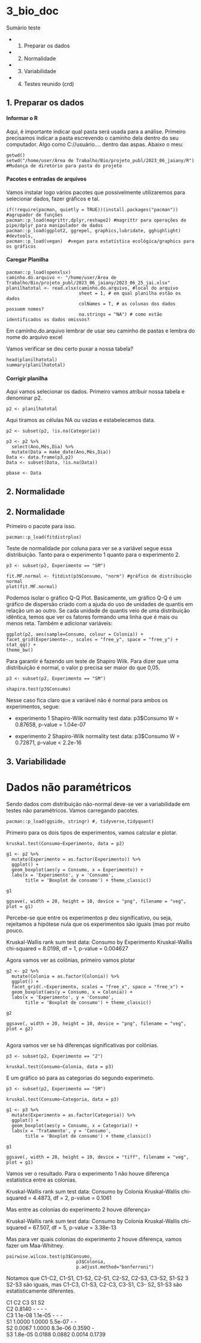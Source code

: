 # 3_bio_doc
Sumário teste
- 1. Preparar os dados
- 2. Normalidade
- 3. Variabilidade
- 4. Testes reunido (crd)

## 1. Preparar os dados
#### Informar o R
Aqui, é importante indicar qual pasta será usada para a análise. 
Primeiro precisamos indicar a pasta escrevendo o caminho dela dentro do seu computador. 
Algo como C://usuário.... dentro das aspas. 
Abaixo o meu:
  
```
getwd()
setwd("/home/user/Área de Trabalho/Bio/projeto_publ/2023_06_jaiany/R") #Mudança de diretório para pasta do projeto
```
#### Pacotes e entradas de arquivos
Vamos instalar logo vários pacotes que possivelmente utilizaremos para selecionar dados, fazer gráficos e tal.
```
if(!require(pacman, quietly = TRUE))(install.packages("pacman")) #agrupador de funções
pacman::p_load(magrittr,dplyr,reshape2) #magrittr para operações de pipe/dplyr para manipulador de dados
pacman::p_load(ggplot2, ggrepel, graphics,lubridate, gghighlight) #devtools, 
pacman::p_load(vegan)  #vegan para estatística ecológica/graphics para os gráficos
```
#### Caregar Planilha
```
pacman::p_load(openxlsx) 
caminho.do.arquivo <- "/home/user/Área de Trabalho/Bio/projeto_publ/2023_06_jaiany/2023_06_25_jai.xlsx" 
planilhatotal <- read.xlsx(caminho.do.arquivo, #local do arquivo
                           sheet = 1, # em qual planilha estão os dados
                           colNames = T, # as colunas dos dados possuem nomes?
                           na.strings = "NA") # como estão identificados os dados omissos?

```
Em caminho.do.arquivo lembrar de usar seu caminho de pastas e lembra do nome do arquivo excel

Vamos verificar se deu certo puxar a nossa tabela?
```  
head(planilhatotal)
summary(planilhatotal)
```
#### Corrigir planilha
Aqui vamos selecionar os dados. Primeiro vamos atribuir nossa tabela e denominar p2. 
```
p2 <- planilhatotal

```
Aqui tiramos as células NA ou vazias e estabelecemos data.
```
p2 <- subset(p2, !is.na(Categoria))

p3 <- p2 %>% 
  select(Ano,Mês,Dia) %>% 
  mutate(Data = make_date(Ano,Mês,Dia))
Data <- data.frame(p3,p2)
Data <- subset(Data, !is.na(Data))

pbase <- Data

```
## 2. Normalidade
## 2. Normalidade
Primeiro o pacote para isso.
```
pacman::p_load(fitdistrplus)
```
Teste de normalidade por coluna para ver se a variável segue essa distribuição. Tanto para o experimento 1 quanto para o experimento 2.

```
p3 <- subset(p2, Experimento == "SM")

fit.MF.normal <- fitdist(p3$Consumo, "norm") #gráfico de distribuição normal
plot(fit.MF.normal)
```
Podemos isolar o gráfico Q-Q Plot. Basicamente, um gráfico Q-Q é um gráfico de dispersão criado com a 
ajuda do uso de unidades de quantis em relação um ao outro. Se cada unidade de quantis veio de uma 
distribuição idêntica, temos que ver os fatores formando uma linha que é mais ou menos reta. 
Também e adicionar variáveis:
  ```  
ggplot(p2, aes(sample=Consumo, colour = Colonia)) +
  facet_grid(Experimento~., scales = "free_y", space = "free_y") +
  stat_qq() + 
  theme_bw()
```
Para garantir é fazendo um teste de Shapiro Wilk.  Para dizer que uma distribuição é normal, o valor p precisa ser maior do que 0,05.
```
p3 <- subset(p2, Experimento == "SM")

shapiro.test(p3$Consumo) 
```
Nesse caso fica claro que a variável não é normal para ambos os experimentos, segue:
- experimento 1
Shapiro-Wilk normality test
data:  p3$Consumo
W = 0.87658, p-value = 1.04e-07

- experimento 2
Shapiro-Wilk normality test
data:  p3$Consumo
W = 0.72871, p-value < 2.2e-16

## 3. Variabilidade
# Dados não paramétricos
Sendo dados com distribuição não-normal deve-se ver a variabilidade em testes não paramétricos.
Vamos carregando pacotes.
```
pacman::p_load(ggside, stringr) #, tidyverse,tidyquant)
```

Primeiro para os dois tipos de experimentos, vamos calcular e plotar.
```
kruskal.test(Consumo~Experimento, data = p2)       

g1 <- p2 %>% 
  mutate(Experimento = as.factor(Experimento)) %>% 
  ggplot() +
  geom_boxplot(aes(y = Consumo, x = Experimento)) +
  labs(x = 'Experimento', y = 'Consumo', 
       title = 'Boxplot de consumo') + theme_classic()
       
g1 

ggsave(, width = 20, height = 10, device = "png", filename = "veg", plot = g1)

```
Percebe-se que entre os experimentos p deu significativo, ou seja, rejeitamos a hipótese nula que os experimentos são iguais (mas por muito pouco. 

Kruskal-Wallis rank sum test
data:  Consumo by Experimento
Kruskal-Wallis chi-squared = 8.0198, df = 1, p-value = 0.004627


Agora vamos ver as colônias, primeiro vamos plotar
```
g2 <- p2 %>% 
  mutate(Colonia = as.factor(Colonia)) %>% 
  ggplot() +
  facet_grid(.~Experimento, scales = "free_x", space = "free_x") +  
  geom_boxplot(aes(y = Consumo, x = Colonia)) +
  labs(x = 'Experimento', y = 'Consumo', 
       title = 'Boxplot de consumo') + theme_classic()

g2

ggsave(, width = 20, height = 10, device = "png", filename = "veg", plot = g2)
  
```
Agora vamos ver se há diferenças significativas por colônias.
```
p3 <- subset(p2, Experimento == "2")

kruskal.test(Consumo~Colonia, data = p3)       
```
E um gráfico só para as categorias do segundo experimeto.
```
p3 <- subset(p2, Experimento == "SM")

kruskal.test(Consumo~Categoria, data = p3)       

g1 <- p3 %>% 
  mutate(Experimento = as.factor(Categoria)) %>% 
  ggplot() +
  geom_boxplot(aes(y = Consumo, x = Categoria)) +
  labs(x = 'Tratamento', y = 'Consumo', 
       title = 'Boxplot de consumo') + theme_classic()
       
g1 

ggsave(, width = 20, height = 10, device = "tiff", filename = "veg", plot = g1)

```
Vamos ver o resultado. Para o experimento 1 não houve diferença estatística entre as colonias.

Kruskal-Wallis rank sum test
data:  Consumo by Colonia
Kruskal-Wallis chi-squared = 4.4873, df = 2, p-value = 0.1061

Mas entre as colonias do experimento 2 houve diferença>

Kruskal-Wallis rank sum test
data:  Consumo by Colonia
Kruskal-Wallis chi-squared = 67.507, df = 5, p-value = 3.38e-13

Mas para ver quais colonias do experimento 2 houve diferença, vamos fazer um Maa-Whitney.

```
pairwise.wilcox.test(p3$Consumo,
                          p3$Colonia,
                          p.adjust.method="bonferroni")
```
Notamos que C1-C2, C1-S1, C1-S2, C2-S1, C2-S2, C2-S3, C3-S2, S1-S2 3 S2-S3 são iguais, mas C1-C3, C1-S3, C2-C3, C3-S1, C3- S2, S1-S3 são estatisticamente diferentes.

   C1      C2      C3      S1     S2    
C2 0.8140  -       -       -      -     
C3 1.1e-08 1.1e-05 -       -      -     
S1 1.0000  1.0000  5.5e-07 -      -     
S2 0.0067  1.0000  8.3e-06 0.3590 -     
S3 1.8e-05 0.0188  0.0882  0.0014 0.1739


